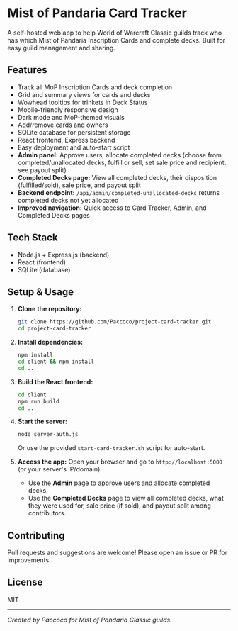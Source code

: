 # Mist of Pandaria Card Tracker

A self-hosted web app to help World of Warcraft Classic guilds track who has which Mist of Pandaria Inscription Cards and complete decks. Built for easy guild management and sharing.

## Features
- Track all MoP Inscription Cards and deck completion
- Grid and summary views for cards and decks
- Wowhead tooltips for trinkets in Deck Status
- Mobile-friendly responsive design
- Dark mode and MoP-themed visuals
- Add/remove cards and owners
- SQLite database for persistent storage
- React frontend, Express backend
- Easy deployment and auto-start script
- **Admin panel:** Approve users, allocate completed decks (choose from completed/unallocated decks, fulfill or sell, set sale price and recipient, see payout split)
- **Completed Decks page:** View all completed decks, their disposition (fulfilled/sold), sale price, and payout split
- **Backend endpoint:** `/api/admin/completed-unallocated-decks` returns completed decks not yet allocated
- **Improved navigation:** Quick access to Card Tracker, Admin, and Completed Decks pages

## Tech Stack
- Node.js + Express.js (backend)
- React (frontend)
- SQLite (database)

## Setup & Usage
1. **Clone the repository:**
   ```bash
   git clone https://github.com/Paccoco/project-card-tracker.git
   cd project-card-tracker
   ```
2. **Install dependencies:**
   ```bash
   npm install
   cd client && npm install
   cd ..
   ```
3. **Build the React frontend:**
   ```bash
   cd client
   npm run build
   cd ..
   ```
4. **Start the server:**
   ```bash
   node server-auth.js
   ```
   Or use the provided `start-card-tracker.sh` script for auto-start.

5. **Access the app:**
   Open your browser and go to `http://localhost:5000` (or your server's IP/domain).
   - Use the **Admin** page to approve users and allocate completed decks.
   - Use the **Completed Decks** page to view all completed decks, what they were used for, sale price (if sold), and payout split among contributors.

## Contributing
Pull requests and suggestions are welcome! Please open an issue or PR for improvements.

## License
MIT

---

*Created by Paccoco for Mist of Pandaria Classic guilds.*

